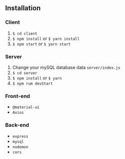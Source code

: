 ## Installation

### Client

  1. `$ cd client`
  2. `$ npm install` or `$ yarn install`
  3. `$ npm start` or `$ yarn start`
  
### Server

  1. Change your mySQL database data `server/index.js`
  2. `$ cd server`
  3. `$ npm install` or `$ yarn`
  4. `$ npm rum devStart`

### Front-end

 + `@material-ui`
 +  `Axios`

### Back-end

+ `express`
+ `mysql`
+ `nodemon`
+ `cors`
